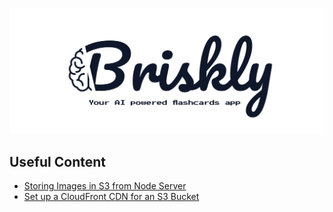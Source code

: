 ![Briskly! Your AI powered flashcards app.](/docs/images/banner.png)

## Useful Content

- [Storing Images in S3 from Node Server](https://www.youtube.com/watch?v=eQAIojcArRY&ab)
- [Set up a CloudFront CDN for an S3 Bucket](https://www.youtube.com/watch?v=kbI7kRWAU-w)
